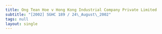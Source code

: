 ```yaml
---
title: Ong Tean Hoe v Hong Kong Industrial Company Private Limited
subtitle: "[2002] SGHC 189 / 24\_August\_2002"
tags: null
layout: single
---
```



